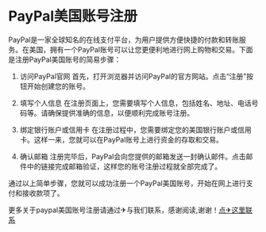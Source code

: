 # PayPal美国账号注册

PayPal是一家全球知名的在线支付平台，为用户提供方便快捷的付款和转账服务。在美国，拥有一个PayPal账号可以让您更便利地进行网上购物和交易。下面是注册PayPal美国账号的简易步骤：

1. 访问PayPal官网
   首先，打开浏览器并访问PayPal的官方网站。点击“注册”按钮开始创建您的账号。

2. 填写个人信息
   在注册页面上，您需要填写个人信息，包括姓名、地址、电话号码等。请确保提供准确的信息，以便顺利完成账号注册。

3. 绑定银行账户或信用卡
   在注册过程中，您需要绑定您的美国银行账户或信用卡。这样一来，您就可以在PayPal账号上进行资金的存取和交易。

4. 确认邮箱
   注册完毕后，PayPal会向您提供的邮箱发送一封确认邮件。点击邮件中的链接完成邮箱验证，这样您的账号注册过程就全部完成了。

通过以上简单步骤，您就可以成功注册一个PayPal美国账号，开始在网上进行支付和接收款项了。

更多关于paypal美国账号注册请通过✈与我们联系，感谢阅读,谢谢！[点✈这里联系](https://ss.k02.cc)